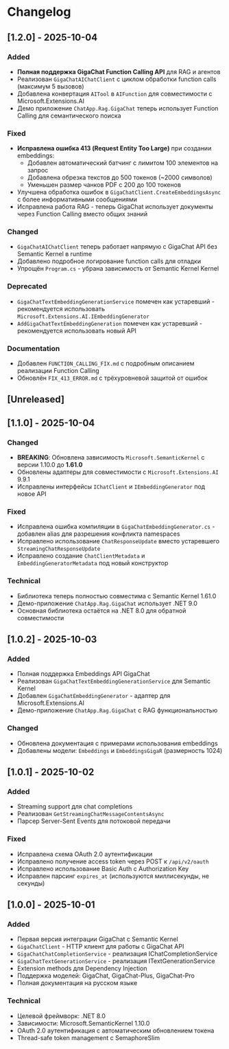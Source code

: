 # Changelog

## [1.2.0] - 2025-10-04

### Added

- **Полная поддержка GigaChat Function Calling API** для RAG и агентов
- Реализован `GigaChatAIChatClient` с циклом обработки function calls (максимум 5 вызовов)
- Добавлена конвертация `AITool` в `AIFunction` для совместимости с Microsoft.Extensions.AI
- Демо приложение `ChatApp.Rag.GigaChat` теперь использует Function Calling для семантического поиска

### Fixed

- **Исправлена ошибка 413 (Request Entity Too Large)** при создании embeddings:
  - Добавлен автоматический батчинг с лимитом 100 элементов на запрос
  - Добавлена обрезка текстов до 500 токенов (~2000 символов)
  - Уменьшен размер чанков PDF с 200 до 100 токенов
- Улучшена обработка ошибок в `GigaChatClient.CreateEmbeddingsAsync` с более информативными сообщениями
- Исправлена работа RAG - теперь GigaChat использует документы через Function Calling вместо общих знаний

### Changed

- `GigaChatAIChatClient` теперь работает напрямую с GigaChat API без Semantic Kernel в runtime
- Добавлено подробное логирование function calls для отладки
- Упрощён `Program.cs` - убрана зависимость от Semantic Kernel Kernel

### Deprecated

- `GigaChatTextEmbeddingGenerationService` помечен как устаревший - рекомендуется использовать `Microsoft.Extensions.AI.IEmbeddingGenerator`
- `AddGigaChatTextEmbeddingGeneration` помечен как устаревший - рекомендуется использовать новый API

### Documentation

- Добавлен `FUNCTION_CALLING_FIX.md` с подробным описанием реализации Function Calling
- Обновлён `FIX_413_ERROR.md` с трёхуровневой защитой от ошибок

## [Unreleased]

## [1.1.0] - 2025-10-04

### Changed

- **BREAKING**: Обновлена зависимость `Microsoft.SemanticKernel` с версии 1.10.0 до **1.61.0**
- Обновлены адаптеры для совместимости с `Microsoft.Extensions.AI` 9.9.1
- Исправлены интерфейсы `IChatClient` и `IEmbeddingGenerator` под новое API

### Fixed

- Исправлена ошибка компиляции в `GigaChatEmbeddingGenerator.cs` - добавлен alias для разрешения конфликта namespaces
- Исправлено использование `ChatResponseUpdate` вместо устаревшего `StreamingChatResponseUpdate`
- Исправлено создание `ChatClientMetadata` и `EmbeddingGeneratorMetadata` под новый конструктор

### Technical

- Библиотека теперь полностью совместима с Semantic Kernel 1.61.0
- Демо-приложение `ChatApp.Rag.GigaChat` использует .NET 9.0
- Основная библиотека остаётся на .NET 8.0 для обратной совместимости

## [1.0.2] - 2025-10-03

### Added

- Полная поддержка Embeddings API GigaChat
- Реализован `GigaChatTextEmbeddingGenerationService` для Semantic Kernel
- Добавлен `GigaChatEmbeddingGenerator` - адаптер для Microsoft.Extensions.AI
- Демо-приложение `ChatApp.Rag.GigaChat` с RAG функциональностью

### Changed

- Обновлена документация с примерами использования embeddings
- Добавлены модели: `Embeddings` и `EmbeddingsGigaR` (размерность 1024)

## [1.0.1] - 2025-10-02

### Added

- Streaming support для chat completions
- Реализован `GetStreamingChatMessageContentsAsync`
- Парсер Server-Sent Events для потоковой передачи

### Fixed

- Исправлена схема OAuth 2.0 аутентификации
- Исправлено получение access token через POST к `/api/v2/oauth`
- Исправлено использование Basic Auth с Authorization Key
- Исправлен парсинг `expires_at` (используются миллисекунды, не секунды)

## [1.0.0] - 2025-10-01

### Added

- Первая версия интеграции GigaChat с Semantic Kernel
- `GigaChatClient` - HTTP клиент для работы с GigaChat API
- `GigaChatChatCompletionService` - реализация IChatCompletionService
- `GigaChatTextGenerationService` - реализация ITextGenerationService
- Extension methods для Dependency Injection
- Поддержка моделей: GigaChat, GigaChat-Plus, GigaChat-Pro
- Полная документация на русском языке

### Technical

- Целевой фреймворк: .NET 8.0
- Зависимости: Microsoft.SemanticKernel 1.10.0
- OAuth 2.0 аутентификация с автоматическим обновлением токена
- Thread-safe token management с SemaphoreSlim
